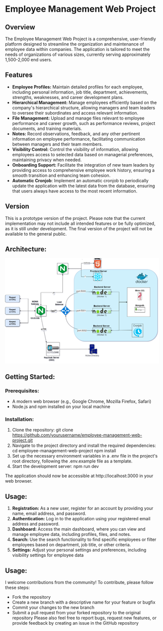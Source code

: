 # Employee Management Web Project

## Overview

The Employee Management Web Project is a comprehensive, user-friendly platform designed to streamline the organization and maintenance of employee data within companies. The application is tailored to meet the needs of organizations of various sizes, currently serving approximately 1,500-2,000 end users.

## Features

- **Employee Profiles:** Maintain detailed profiles for each employee, including personal information, job title, department, achievements, strengths, weaknesses, and career development plans.
- **Hierarchical Management:** Manage employees efficiently based on the company's hierarchical structure, allowing managers and team leaders to oversee their subordinates and access relevant information.
- **File Management:** Upload and manage files relevant to employee performance and career growth, such as performance reviews, project documents, and training materials.
- **Notes:** Record observations, feedback, and any other pertinent information on employee performance, facilitating communication between managers and their team members.
- **Visibility Control:** Control the visibility of information, allowing employees access to selected data based on managerial preferences, maintaining privacy when needed.
- **Onboarding Support:** Facilitate the integration of new team leaders by providing access to comprehensive employee work history, ensuring a smooth transition and enhancing team cohesion.
- **Automatic Cronjob**: Implement an automatic cronjob to periodically update the application with the latest data from the database, ensuring that users always have access to the most recent information.

## Version

This is a prototype version of the project. Please note that the current implementation may not include all intended features or be fully optimized, as it is still under development. The final version of the project will not be available to the general public.

## Architecture:

![Architecture Diagram](assets/PeopleManagingProject.png)

## Getting Started:

### Prerequisites:

- A modern web browser (e.g., Google Chrome, Mozilla Firefox, Safari)
- Node.js and npm installed on your local machine

### Installation:

1. Clone the repository:
   git clone https://github.com/yourusername/employee-management-web-project.git
2. Navigate to the project directory and install the required dependencies:
   cd employee-management-web-project
   npm install
3. Set up the necessary environment variables in a .env file in the project's root directory, following the .env.example file as a template.
4. Start the development server:
   npm run dev

The application should now be accessible at http://localhost:3000 in your web browser.

## Usage:

1. **Registration:** As a new user, register for an account by providing your name, email address, and password.
2. **Authentication:** Log in to the application using your registered email address and password.
3. **Dashboard:** Access the main dashboard, where you can view and manage employee data, including profiles, files, and notes.
4. **Search:** Use the search functionality to find specific employees or filter employees based on department, job title, or other criteria.
5. **Settings:** Adjust your personal settings and preferences, including visibility settings for employee data

## Usage:

I welcome contributions from the community! To contribute, please follow these steps:

- Fork the repository
- Create a new branch with a descriptive name for your feature or bugfix
- Commit your changes to the new branch
- Submit a pull request from your forked repository to the original repository
  Please also feel free to report bugs, request new features, or provide feedback by creating an issue in the GitHub repository
